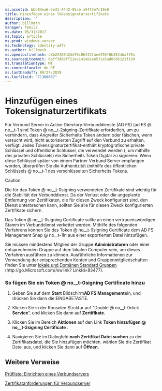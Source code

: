 ```yaml
---
ms.assetid: bbb84ea6-7e31-4442-85ab-a9447e7c19e8
title: Hinzufügen eines Tokensignaturzertifikats
description: ''
author: billmath
manager: femila
ms.date: 05/31/2017
ms.topic: article
ms.prod: windows-server
ms.technology: identity-adfs
ms.author: billmath
ms.openlocfilehash: c8b2246842dd70c06442faed995f6b883dbaf70a
ms.sourcegitcommit: 6aff3d88ff22ea141a6ea6572a5ad8dd6321f199
ms.translationtype: MT
ms.contentlocale: de-DE
ms.lasthandoff: 09/27/2019
ms.locfileid: "71360087"
---
```

# <a name="add-a-token-signing-certificate"></a>Hinzufügen eines Tokensignaturzertifikats


Für Verbund Server in Active Directory-Verbunddienste (AD FS) \(ad FS @ no__t-1 sind Token @ no__t-2signing-Zertifikate erforderlich, um zu verhindern, dass Angreifer Sicherheits Token ändern oder fälschen, wenn versucht wird, nicht autorisierten Zugriff auf den Verbund zu erhalten. verfügt. Jedes Tokensignaturzertifikat\-enthält kryptografische private Schlüssel und öffentliche Schlüssel, die verwendet werden \(, um mithilfe des privaten Schlüssels\) ein Sicherheits Token Digital zu signieren. Wenn diese Schlüssel später von einem Partner Verbund Server empfangen werden, überprüfen Sie die Authentizität \(mithilfe des öffentlichen Schlüssels @ no__t-1 des verschlüsselten Sicherheits Tokens.  
  
> [!CAUTION]  
> Die für das Token @ no__t-0signing verwendeten Zertifikate sind wichtig für die Stabilität der Verbunddienst. Da der Verlust oder die ungeplante Entfernung von Zertifikaten, die für diesen Zweck konfiguriert sind, den Dienst unterbrechen kann, sollten Sie alle für diesen Zweck konfigurierten Zertifikate sichern.  
  
Das Token @ no__t-0signing Certificate sollte an einen vertrauenswürdigen Stamm im Verbunddienst verkettet werden. Mithilfe des folgenden Verfahrens können Sie das Token @ no__t-0signing Certificate dem AD FS Management Snap @ no__t-1In aus einer exportierten Datei hinzufügen.  
  
Sie müssen mindestens Mitglied der Gruppe **Administratoren** oder einer entsprechenden Gruppe auf dem lokalen Computer sein, um dieses Verfahren ausführen zu können.  Ausführliche Informationen zur Verwendung der entsprechenden Konten und Gruppenmitgliedschaften finden Sie unter [lokale und Domänen Standard Gruppen](https://go.microsoft.com/fwlink/?LinkId=83477) \(http:\/\/go.Microsoft.com\/\/swlink? LinkId\=83477\).   
  
### <a name="to-add-a-token-signing-certificate"></a>So fügen Sie ein Token @ no__t-0signing Certificate hinzu  
  
1.  Geben Sie auf dem **Start** Bildschirm**AD FS Management**ein, und drücken Sie dann die EINGABETASTE.  
  
2.  Klicken Sie in der Konsolen Struktur auf "Double @ no__t-0click **Service**", und klicken Sie dann auf **Zertifikate**.  
  
3.  Klicken Sie im Bereich **Aktionen** auf den Link **Token hinzufügen @ no__t-2signing Certificate** .  
  
4.  Navigieren Sie im Dialogfeld **nach Zertifikat Datei suchen** zu der Zertifikatsdatei, die Sie hinzufügen möchten, wählen Sie die Zertifikat Datei aus, und klicken Sie dann auf **Öffnen**.  
  
## <a name="additional-references"></a>Weitere Verweise  
[Prüfliste: Einrichten eines Verbundservers](Checklist--Setting-Up-a-Federation-Server.md)  
  
[Zertifikatanforderungen für Verbundserver](https://technet.microsoft.com/library/dd807040.aspx)  
  

